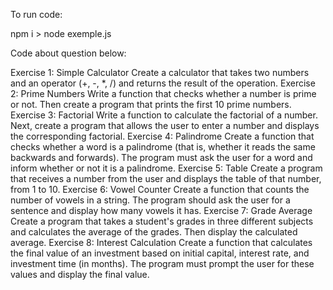 To run code:

npm i > node exemple.js

Code about question below:

Exercise 1: Simple Calculator
Create a calculator that takes two numbers and an operator (+, -, *, /) and returns the result
of the operation.
Exercise 2: Prime Numbers
Write a function that checks whether a number is prime or not. Then create a program that
prints the first 10 prime numbers.
Exercise 3: Factorial
Write a function to calculate the factorial of a number. Next, create a program that allows the
user to enter a number and displays the corresponding factorial.
Exercise 4: Palindrome
Create a function that checks whether a word is a palindrome (that is, whether it reads the
same backwards and forwards). The program must ask the user for a word and inform
whether or not it is a palindrome.
Exercise 5: Table
Create a program that receives a number from the user and displays the table of that
number, from 1 to 10.
Exercise 6: Vowel Counter
Create a function that counts the number of vowels in a string. The program should ask the
user for a sentence and display how many vowels it has.
Exercise 7: Grade Average
Create a program that takes a student's grades in three different subjects and calculates the
average of the grades. Then display the calculated average.
Exercise 8: Interest Calculation
Create a function that calculates the final value of an investment based on initial capital,
interest rate, and investment time (in months). The program must prompt the user for these
values and display the final value.
